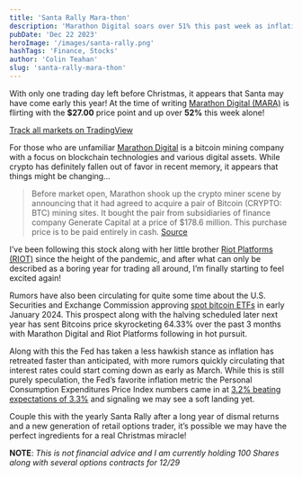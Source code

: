 ```yaml
---
title: 'Santa Rally Mara-thon'
description: 'Marathon Digital soars over 51% this past week as inflation cools and speculation around a Bitcoin ETF rises, all in time for the holidays!'
pubDate: 'Dec 22 2023'
heroImage: '/images/santa-rally.png'
hashTags: 'Finance, Stocks'
author: 'Colin Teahan'
slug: 'santa-rally-mara-thon'
---
```


With only one trading day left before Christmas, it appears that Santa may have come early this year! At the time of writing [Marathon Digital (MARA)](https://www.mara.com/) is flirting with the **$27.00** price point and up over **52%** this week alone!

<!-- TradingView Widget BEGIN -->
<div class="stock-chart" style="440px; border-radius:4px; overflow:none;">
<div class="tradingview-widget-container; corner-radius:8px;">
  <div class="tradingview-widget-container__widget"></div>
  <script type="text/javascript" src="https://s3.tradingview.com/external-embedding/embed-widget-advanced-chart.js" async>
  {
  "width": "100%",
  "height": "440",
  "symbol": "NASDAQ:MARA",
  "interval": "H",
  "timezone": "Etc/UTC",
  "theme": "dark",
  "style": "3",
  "locale": "en",
  "enable_publishing": false,
  "hide_top_toolbar": true,
  "save_image": false,
  "hide_volume": true,
  "support_host": "https://www.tradingview.com"
}
  </script>
</div>
<div class="tradingview-widget-copyright"><a href="https://www.tradingview.com/" rel="noopener nofollow" target="_blank"><span class="orange-text">Track all markets on TradingView</span></a></div>
</div>
<!-- TradingView Widget END -->

For those who are unfamiliar [Marathon Digital](https://www.mara.com/) is a bitcoin mining company with a focus on blockchain technologies and various digital assets. While crypto has definitely fallen out of favor in recent memory, it appears that things might be changing...

> Before market open, Marathon shook up the crypto miner scene by announcing that it had agreed to acquire a pair of Bitcoin (CRYPTO: BTC) mining sites. It bought the pair from subsidiaries of finance company Generate Capital at a price of $178.6 million. This purchase price is to be paid entirely in cash. [Source](https://finance.yahoo.com/news/why-marathon-digital-other-crypto-235300345.html)

I’ve been following this stock along with her little brother [Riot Platforms (RIOT)](https://www.riotplatforms.com/) since the height of the pandemic, and after what can only be described as a boring year for trading all around, I’m finally starting to feel excited again!

Rumors have also been circulating for quite some time about the U.S. Securities and Exchange Commission approving [spot bitcoin ETFs](https://www.cnbc.com/2023/12/22/the-spot-bitcoin-etf-race-could-quickly-reach-your-401k-plan.html) in early January 2024. This prospect along with the halving scheduled later next year has sent Bitcoins price skyrocketing 64.33% over the past 3 months with Marathon Digital and Riot Platforms following in hot pursuit.

Along with this the Fed has taken a less hawkish stance as inflation has retreated faster than anticipated, with more rumors quickly circulating that interest rates could start coming down as early as March. While this is still purely speculation, the Fed’s favorite inflation metric the Personal Consumption Expenditures Price Index numbers came in at [3.2% beating expectations of 3.3%](https://www.cnbc.com/2023/12/22/pce-inflation-november-2023-.html) and signaling we may see a soft landing yet.

Couple this with the yearly Santa Rally after a long year of dismal returns and a new generation of retail options trader, it’s possible we may have the perfect ingredients for a real Christmas miracle!

**NOTE**: _This is not financial advice and I am currently holding 100 Shares along with several options contracts for 12/29_
